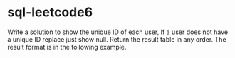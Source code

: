 # sql-leetcode6
Write a solution to show the unique ID of each user, If a user does not have a unique ID replace just show null.  Return the result table in any order.  The result format is in the following example.
